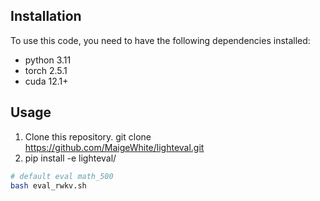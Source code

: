 
## Installation

To use this code, you need to have the following dependencies installed:

- python 3.11
- torch 2.5.1
- cuda 12.1+

## Usage

1. Clone this repository.
git clone https://github.com/MaigeWhite/lighteval.git
2. pip install -e lighteval/

```bash
# default eval math_500
bash eval_rwkv.sh

```
